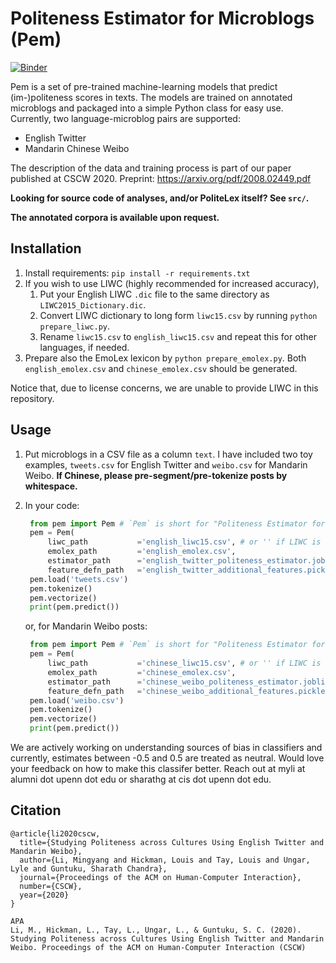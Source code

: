 # Politeness Estimator for Microblogs (Pem)

[![Binder](https://mybinder.org/badge_logo.svg)](https://mybinder.org/v2/gh/tslmy/politeness-estimator/HEAD?labpath=demo.ipynb)

Pem is a set of pre-trained machine-learning models that predict (im-)politeness scores in texts. The models are trained on annotated microblogs and packaged into a simple Python class for easy use. Currently, two language-microblog pairs are supported:

- English Twitter
- Mandarin Chinese Weibo

The description of the data and training process is part of our paper published at CSCW 2020. 
Preprint: https://arxiv.org/pdf/2008.02449.pdf 

**Looking for source code of analyses, and/or PoliteLex itself? See `src/`.**

**The annotated corpora is available upon request.**

## Installation

1. Install requirements: `pip install -r requirements.txt`
2. If you wish to use LIWC (highly recommended for increased accuracy), 
   1. Put your English LIWC `.dic` file to the same directory as `LIWC2015_Dictionary.dic`.
   2. Convert LIWC dictionary to long form `liwc15.csv` by running `python prepare_liwc.py`.
   3. Rename `liwc15.csv` to `english_liwc15.csv` and repeat this for other languages, if needed.
3. Prepare also the EmoLex lexicon by `python prepare_emolex.py`. Both `english_emolex.csv` and `chinese_emolex.csv` should be generated.

Notice that, due to license concerns, we are unable to provide LIWC in this repository.

## Usage

1. Put microblogs in a CSV file as a column `text`. I have included two toy examples, `tweets.csv` for English Twitter and `weibo.csv` for Mandarin Weibo. **If Chinese, please pre-segment/pre-tokenize posts by whitespace.**
2. In your code:

   ```python
    from pem import Pem # `Pem` is short for "Politeness Estimator for Microblogs".
    pem = Pem(
        liwc_path           ='english_liwc15.csv', # or '' if LIWC is unavailable
        emolex_path         ='english_emolex.csv', 
        estimator_path      ='english_twitter_politeness_estimator.joblib', # or 'english_twitter_politeness_estimator_noLiwc.joblib' if LIWC is unavailable
        feature_defn_path   ='english_twitter_additional_features.pickle')
    pem.load('tweets.csv')
    pem.tokenize()
    pem.vectorize()
    print(pem.predict())
   ```
   
   or, for Mandarin Weibo posts:
   
   ```python
    from pem import Pem # `Pem` is short for "Politeness Estimator for Microblogs".
    pem = Pem(
        liwc_path           ='chinese_liwc15.csv', # or '' if LIWC is unavailable
        emolex_path         ='chinese_emolex.csv', 
        estimator_path      ='chinese_weibo_politeness_estimator.joblib', # or 'chinese_weibo_politeness_estimator_noLiwc.joblib' if LIWC is unavailable
        feature_defn_path   ='chinese_weibo_additional_features.pickle')
    pem.load('weibo.csv')
    pem.tokenize()
    pem.vectorize()
    print(pem.predict())
   ```

We are actively working on understanding sources of bias in classifiers and currently, estimates between -0.5 and 0.5 are treated as neutral. Would love your feedback on how to make this classifer better. Reach out at myli at alumni dot upenn dot edu or sharathg at cis dot upenn dot edu.

## Citation

```
@article{li2020cscw,
  title={Studying Politeness across Cultures Using English Twitter and Mandarin Weibo},
  author={Li, Mingyang and Hickman, Louis and Tay, Louis and Ungar, Lyle and Guntuku, Sharath Chandra},
  journal={Proceedings of the ACM on Human-Computer Interaction},
  number={CSCW},  
  year={2020}
}
```

```
APA
Li, M., Hickman, L., Tay, L., Ungar, L., & Guntuku, S. C. (2020). Studying Politeness across Cultures Using English Twitter and Mandarin Weibo. Proceedings of the ACM on Human-Computer Interaction (CSCW)
```
 
